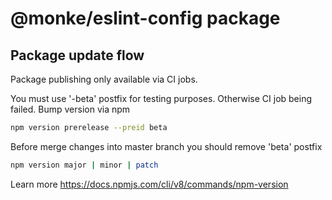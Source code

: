 # @monke/eslint-config package

## Package update flow

Package publishing only available via CI jobs.

You must use '-beta' postfix for testing purposes. Otherwise CI job being failed. Bump version via npm

```bash
npm version prerelease --preid beta
```

Before merge changes into master branch you should remove 'beta' postfix

```bash
npm version major | minor | patch
```

Learn more <https://docs.npmjs.com/cli/v8/commands/npm-version>
